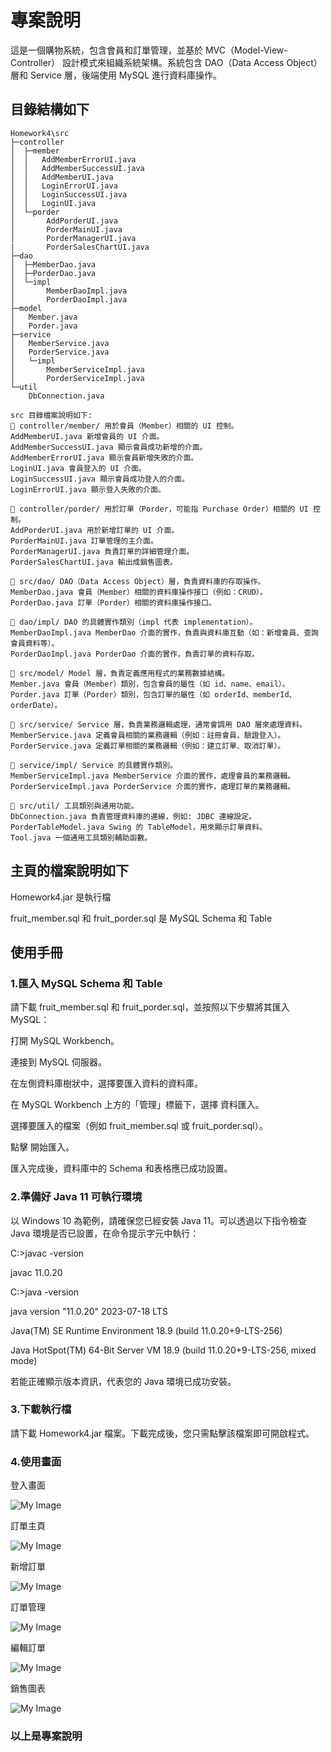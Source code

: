 
# 專案說明
這是一個購物系統，包含會員和訂單管理，並基於 MVC（Model-View-Controller） 設計模式來組織系統架構。系統包含 DAO（Data Access Object） 層和 Service 層，後端使用 MySQL 進行資料庫操作。

## 目錄結構如下
```
Homework4\src
├─controller
│  ├─member
│  │   AddMemberErrorUI.java
│  │   AddMemberSuccessUI.java
│  │   AddMemberUI.java
│  │   LoginErrorUI.java
│  │   LoginSuccessUI.java
│  │   LoginUI.java
│  └─porder
│       AddPorderUI.java
│       PorderMainUI.java
│       PorderManagerUI.java
|       PorderSalesChartUI.java
├─dao
│  ├─MemberDao.java
│  ├─PorderDao.java
│  └─impl
│       MemberDaoImpl.java
│       PorderDaoImpl.java
├─model
│   Member.java
│   Porder.java
├─service
│   MemberService.java
│   PorderService.java
│   └─impl
│       MemberServiceImpl.java
│       PorderServiceImpl.java
└─util
    DbConnection.java

src 目錄檔案說明如下:
📁 controller/member/ 用於會員（Member）相關的 UI 控制。
AddMemberUI.java 新增會員的 UI 介面。
AddMemberSuccessUI.java 顯示會員成功新增的介面。
AddMemberErrorUI.java 顯示會員新增失敗的介面。
LoginUI.java 會員登入的 UI 介面。
LoginSuccessUI.java 顯示會員成功登入的介面。
LoginErrorUI.java 顯示登入失敗的介面。

📁 controller/porder/ 用於訂單（Porder，可能指 Purchase Order）相關的 UI 控制。
AddPorderUI.java 用於新增訂單的 UI 介面。
PorderMainUI.java 訂單管理的主介面。
PorderManagerUI.java 負責訂單的詳細管理介面。
PorderSalesChartUI.java 輸出成銷售圖表。

📂 src/dao/ DAO（Data Access Object）層，負責資料庫的存取操作。
MemberDao.java 會員（Member）相關的資料庫操作接口（例如：CRUD）。
PorderDao.java 訂單（Porder）相關的資料庫操作接口。

📁 dao/impl/ DAO 的具體實作類別（impl 代表 implementation）。
MemberDaoImpl.java MemberDao 介面的實作，負責與資料庫互動（如：新增會員、查詢會員資料等）。
PorderDaoImpl.java PorderDao 介面的實作，負責訂單的資料存取。

📂 src/model/ Model 層，負責定義應用程式的業務數據結構。
Member.java 會員（Member）類別，包含會員的屬性（如 id、name、email）。
Porder.java 訂單（Porder）類別，包含訂單的屬性（如 orderId、memberId、orderDate）。

📂 src/service/ Service 層，負責業務邏輯處理，通常會調用 DAO 層來處理資料。
MemberService.java 定義會員相關的業務邏輯（例如：註冊會員、驗證登入）。
PorderService.java 定義訂單相關的業務邏輯（例如：建立訂單、取消訂單）。

📁 service/impl/ Service 的具體實作類別。
MemberServiceImpl.java MemberService 介面的實作，處理會員的業務邏輯。
PorderServiceImpl.java PorderService 介面的實作，處理訂單的業務邏輯。

📂 src/util/ 工具類別與通用功能。
DbConnection.java 負責管理資料庫的連線，例如: JDBC 連線設定。
PorderTableModel.java Swing 的 TableModel，用來顯示訂單資料。
Tool.java 一個通用工具類別輔助函數。
```

## 主頁的檔案說明如下

Homework4.jar 是執行檔

fruit_member.sql 和 fruit_porder.sql 是 MySQL Schema 和 Table

## 使用手冊
### 1.匯入 MySQL Schema 和 Table

請下載 fruit_member.sql 和 fruit_porder.sql，並按照以下步驟將其匯入 MySQL：

打開 MySQL Workbench。

連接到 MySQL 伺服器。

在左側資料庫樹狀中，選擇要匯入資料的資料庫。

在 MySQL Workbench 上方的「管理」標籤下，選擇 資料匯入。

選擇要匯入的檔案（例如 fruit_member.sql 或 fruit_porder.sql）。

點擊 開始匯入。

匯入完成後，資料庫中的 Schema 和表格應已成功設置。

### 2.準備好 Java 11 可執行環境

以 Windows 10 為範例，請確保您已經安裝 Java 11。可以透過以下指令檢查 Java 環境是否已設置，在命令提示字元中執行：

C:\>javac -version

javac 11.0.20

C:\>java -version

java version "11.0.20" 2023-07-18 LTS

Java(TM) SE Runtime Environment 18.9 (build 11.0.20+9-LTS-256)

Java HotSpot(TM) 64-Bit Server VM 18.9 (build 11.0.20+9-LTS-256, mixed mode)

若能正確顯示版本資訊，代表您的 Java 環境已成功安裝。

### 3.下載執行檔

請下載 Homework4.jar 檔案。下載完成後，您只需點擊該檔案即可開啟程式。

### 4.使用畫面

登入畫面

![My Image](images/01.jpg)

訂單主頁 

![My Image](images/02.jpg)

新增訂單

![My Image](images/03.jpg)

訂單管理

![My Image](images/04.jpg)

編輯訂單

![My Image](images/05.jpg)

銷售圖表

![My Image](images/06.jpg)

### 以上是專案說明

